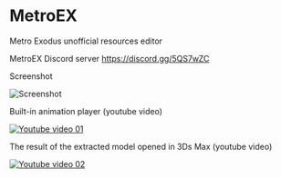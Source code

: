 # MetroEX
Metro Exodus unofficial resources editor

MetroEX Discord server https://discord.gg/5QS7wZC


Screenshot

![Screenshot](https://user-images.githubusercontent.com/7016607/56041311-7247b600-5d06-11e9-9cba-103516d83926.png)


Built-in animation player (youtube video)

[![Youtube video 01](http://img.youtube.com/vi/OPcmJXCSfHY/0.jpg)](http://www.youtube.com/watch?v=OPcmJXCSfHY)


The result of the extracted model opened in 3Ds Max (youtube video)

[![Youtube video 02](http://img.youtube.com/vi/edwzM0UR1hE/0.jpg)](http://www.youtube.com/watch?v=edwzM0UR1hE)
